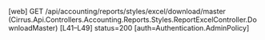 [web] GET /api/accounting/reports/styles/excel/download/master  (Cirrus.Api.Controllers.Accounting.Reports.Styles.ReportExcelController.DownloadMaster)  [L41–L49] status=200 [auth=Authentication.AdminPolicy]

